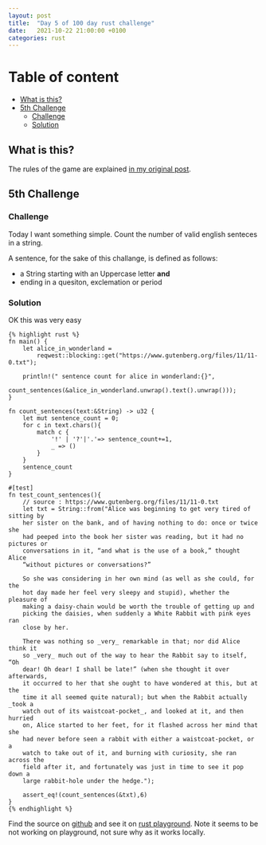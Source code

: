 ```yaml
---
layout: post
title:  "Day 5 of 100 day rust challenge"
date:   2021-10-22 21:00:00 +0100
categories: rust
---
```



#  Table of content
<!-- MarkdownTOC autolink="true" -->

- [What is this?](#what-is-this)
- [5th Challenge](#5th-challenge)
	- [Challenge](#challenge)
	- [Solution](#solution)

<!-- /MarkdownTOC -->

## What is this?

The rules of the game are explained [in my original post](https://maebli.github.io/rust/2021/10/18/100rust.html).

## 5th Challenge
### Challenge

Today I want something simple. Count the number of valid english senteces in a string. 

A sentence, for the sake of this challange, is defined as follows: 

* a String starting with an Uppercase letter **and**
* ending in a quesiton, exclemation or period


### Solution

OK this was very easy



	{% highlight rust %}
	fn main() {
	    let alice_in_wonderland =
	        reqwest::blocking::get("https://www.gutenberg.org/files/11/11-0.txt");

	    println!(" sentence count for alice in wonderland:{}",
	             count_sentences(&alice_in_wonderland.unwrap().text().unwrap()));
	}

	fn count_sentences(text:&String) -> u32 {
	    let mut sentence_count = 0;
	    for c in text.chars(){
	        match c {
	            '!' | '?'|'.'=> sentence_count+=1,
	            _ => ()
	        }
	    }
	    sentence_count
	}

	#[test]
	fn test_count_sentences(){
	    // source : https://www.gutenberg.org/files/11/11-0.txt
	    let txt = String::from("Alice was beginning to get very tired of sitting by
	    her sister on the bank, and of having nothing to do: once or twice she
	    had peeped into the book her sister was reading, but it had no pictures or
	    conversations in it, “and what is the use of a book,” thought Alice
	    “without pictures or conversations?”

	    So she was considering in her own mind (as well as she could, for the
	    hot day made her feel very sleepy and stupid), whether the pleasure of
	    making a daisy-chain would be worth the trouble of getting up and
	    picking the daisies, when suddenly a White Rabbit with pink eyes ran
	    close by her.

	    There was nothing so _very_ remarkable in that; nor did Alice think it
	    so _very_ much out of the way to hear the Rabbit say to itself, “Oh
	    dear! Oh dear! I shall be late!” (when she thought it over afterwards,
	    it occurred to her that she ought to have wondered at this, but at the
	    time it all seemed quite natural); but when the Rabbit actually _took a
	    watch out of its waistcoat-pocket_, and looked at it, and then hurried
	    on, Alice started to her feet, for it flashed across her mind that she
	    had never before seen a rabbit with either a waistcoat-pocket, or a
	    watch to take out of it, and burning with curiosity, she ran across the
	    field after it, and fortunately was just in time to see it pop down a
	    large rabbit-hole under the hedge.");

	    assert_eq!(count_sentences(&txt),6)
	}
	{% endhighlight %}

Find the source on [github](https://github.com/maebli/100rustsnippets/tree/master/sentence-counter) and see it on [rust playground](https://play.rust-lang.org/?version=stable&edition=2018&gist=ae3457d32ba375e90d5c2b09983d81d9). Note it seems to be not working on playground, not sure why as it works locally. 

